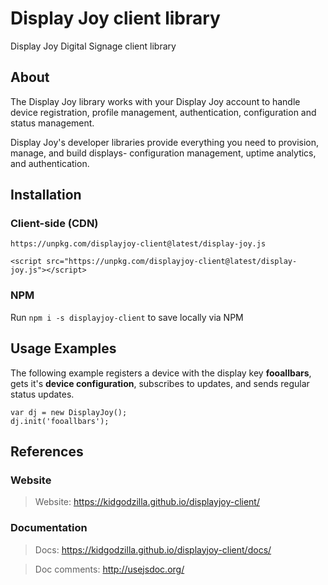 # Display Joy client library

Display Joy Digital Signage client library

## About

The Display Joy library works with your Display Joy account to handle device registration, profile management, authentication, configuration and status management.

Display Joy's developer libraries provide everything you need to provision, manage, and build displays- configuration management, uptime analytics, and authentication.


## Installation

### Client-side (CDN)

`https://unpkg.com/displayjoy-client@latest/display-joy.js`

`<script src="https://unpkg.com/displayjoy-client@latest/display-joy.js"></script>`

### NPM

Run `npm i -s displayjoy-client` to save locally via NPM


## Usage Examples
The following example registers a device with the display key **fooallbars**, gets it's **device configuration**, subscribes to updates, and sends regular status updates.

```
var dj = new DisplayJoy();
dj.init('fooallbars');
```


## References

### Website
> Website: https://kidgodzilla.github.io/displayjoy-client/

### Documentation
> Docs: https://kidgodzilla.github.io/displayjoy-client/docs/

> Doc comments: http://usejsdoc.org/
